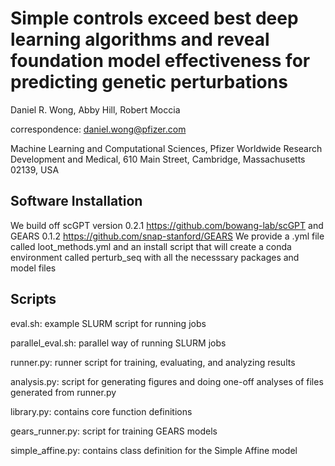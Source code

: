 # Simple controls exceed best deep learning algorithms and reveal foundation model effectiveness for predicting genetic perturbations

Daniel R. Wong, Abby Hill, Robert Moccia

correspondence: daniel.wong@pfizer.com

Machine Learning and Computational Sciences, Pfizer Worldwide Research Development and Medical, 610 Main Street, Cambridge, Massachusetts 02139, USA

## Software Installation
We build off scGPT version 0.2.1 https://github.com/bowang-lab/scGPT
and GEARS 0.1.2 https://github.com/snap-stanford/GEARS 
We provide a .yml file called loot_methods.yml and an install script that will create a conda environment called perturb_seq with all the necesssary packages and model files

## Scripts 
eval.sh: example SLURM script for running jobs 

parallel_eval.sh: parallel way of running SLURM jobs

runner.py: runner script for training, evaluating, and analyzing results

analysis.py: script for generating figures and doing one-off analyses of files generated from runner.py

library.py: contains core function definitions

gears_runner.py: script for training GEARS models

simple_affine.py: contains class definition for the Simple Affine model 